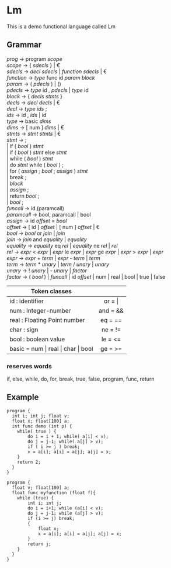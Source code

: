 # Lm

This is a demo functional language called Lm

## Grammar

_prog_      -> program _scope_\
_scope_     -> { _sdecls_ } | € \
_sdecls_    -> _decl_ _sdecls_ | _function_ _sdecls_ | € \
_function_  -> _type_ func id _param_ _block_ \
_param_     -> ( _pdecls_ ) | () \
_pdecls_    -> _type_ id , _pdecls_ | _type_ id \
_block_   -> { _decls_ _stmts_ } \
_decls_   -> _decl_ _decls_ | € \
_decl_    -> _type_ _ids_ ; \
_ids_     -> id , _ids_ | id \
_type_    -> basic _dims_ \
_dims_    -> [ num ] _dims_ | € \
_stmts_   -> _stmt_ _stmts_ | € \
_stmt_    -> ; \
         | if ( _bool_ ) _stmt_ \
         | if ( _bool_ ) _stmt_ else _stmt_ \
         | while ( _bool_ ) _stmt_ \
         | do _stmt_ while ( _bool_ ) ; \
         | for ( _assign_ ; _bool_ ; _assign_ ) _stmt_ \
         | break ; \
         | _block_ \
         | _assign_ ; \
         | return _bool_ ; \
         | _bool_ ; \
_funcall_   -> id (paramcall) \
_paramcall_ -> bool, paramcall | bool \
_assign_   -> id _offset_ = _bool_ \
_offset_   -> [ id ] _offset_ | [ num ] _offset_ | € \
_bool_     -> _bool_ or _join_ | _join_ \
_join_     -> _join_ and _equality_ | _equality_ \
_equality_ -> _equality_ eq _rel_ | _equality_ ne _rel_ | _rel_ \
_rel_      -> _expr_ < _expr_ | _expr_ le _expr_ | _expr_ ge _expr_ | _expr_ > _expr_ | _expr_ \
_expr_     -> _expr_ + _term_ | _expr_ - _term_ | _term_ \
_term_     -> _term_ * _unary_ | _term_ / _unary_ | _unary_ \
_unary_    -> ! _unary_ | - _unary_ | _factor_ \
_factor_   -> ( _bool_ ) | _funcall_ | id _offset_ | num | real | bool | true | false


| Token classes                       |           |
|-------------------------------------|:---------:|
|id   : identifier                    | or  = \|  |
|num  : Integer-number                | and = &&  |
|real : Floating Point number         | eq  = ==  |
|char : sign                          | ne  = !=  |
|bool : boolean value                 | le  = \<= |
|basic = num \| real \| char \| bool  | ge  = >=  |

### reserves words
if, else, while, do, for, break, true, false, program, func, return  

## Example
```
program {
  int i; int j; float v;
  float x; float[100] a;
  int func demo (int p) {
    while( true ) {
        do i = i + 1; while( a[i] < v);
        do j = j-1; while( a[j] > v);
        if ( i >= j ) break;
        x = a[i]; a[i] = a[j]; a[j] = x;
    }
    return 2;
  }
}
```

```
program {
  float v; float[100] a;
  float func myfunction (float f){
    while (true) {
        int i; int j;
        do i = i+1; while (a[i] < v);
        do j = j-1; while (a[j] > v);
        if (i >= j) break;
        {
            float x;
            x = a[i]; a[i] = a[j]; a[j] = x;
        }
        return j;
    }
  }
}
```
